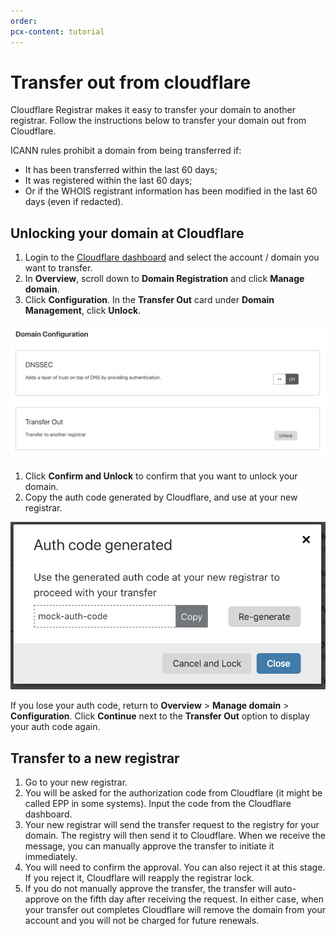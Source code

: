 ```yaml
---
order:
pcx-content: tutorial
---
```


# Transfer out from cloudflare

Cloudflare Registrar makes it easy to transfer your domain to another registrar. Follow the instructions below to transfer your domain out from Cloudflare.

<Aside type="warning">

ICANN rules prohibit a domain from being transferred if: 
* It has been transferred within the last 60 days;
* It was registered within the last 60 days;
* Or if the WHOIS registrant information has been modified in the last 60 days (even if redacted).

</Aside>

## Unlocking your domain at Cloudflare

1. Login to the [Cloudflare dashboard](https://dash.cloudflare.com/login) and select the account / domain you want to transfer.
1. In **Overview**, scroll down to **Domain Registration** and click **Manage domain**. 
1. Click **Configuration**. In the **Transfer Out** card under **Domain Management**, click **Unlock**.

  ![Domain registration dashboard screenshot](../static/start-transfer-out.png)

1. Click **Confirm and Unlock** to confirm that you want to unlock your domain.
1. Copy the auth code generated by Cloudflare, and use at your new registrar.

  <div class="medium-img">

  ![Authorization code generation modal](../static/auth-generated.png)

  </div>

If you lose your auth code, return to **Overview** > **Manage domain** > **Configuration**. Click **Continue** next to the **Transfer Out** option to display your auth code again.

## Transfer to a new registrar

1. Go to your new registrar.
1. You will be asked for the authorization code from Cloudflare (it might be called EPP in some systems). Input the code from the Cloudflare dashboard.
1. Your new registrar will send the transfer request to the registry for your domain. The registry will then send it to Cloudflare. When we receive the message, you can manually approve the transfer to initiate it immediately.
1. You will need to confirm the approval. You can also reject it at this stage. If you reject it, Cloudflare will reapply the registrar lock.
1. If you do not manually approve the transfer, the transfer will auto-approve on the fifth day after receiving the request. In either case, when your transfer out completes Cloudflare will remove the domain from your account and you will not be charged for future renewals.